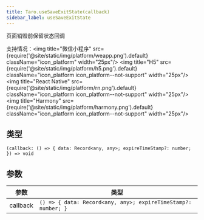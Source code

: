 ```yaml
---
title: Taro.useSaveExitState(callback)
sidebar_label: useSaveExitState
---
```


页面销毁前保留状态回调

支持情况：<img title="微信小程序" src={require('@site/static/img/platform/weapp.png').default} className="icon_platform" width="25px"/> <img title="H5" src={require('@site/static/img/platform/h5.png').default} className="icon_platform icon_platform--not-support" width="25px"/> <img title="React Native" src={require('@site/static/img/platform/rn.png').default} className="icon_platform icon_platform--not-support" width="25px"/> <img title="Harmony" src={require('@site/static/img/platform/harmony.png').default} className="icon_platform icon_platform--not-support" width="25px"/>

## 类型

```tsx
(callback: () => { data: Record<any, any>; expireTimeStamp?: number; }) => void
```

## 参数

| 参数 | 类型 |
| --- | --- |
| callback | `() => { data: Record<any, any>; expireTimeStamp?: number; }` |
